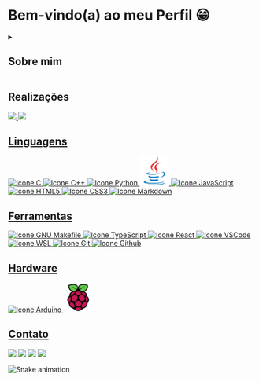 # Bem-vindo(a) ao meu Perfil 😁

<details>
  <summary><h2>Sobre mim</h2></summary>
    
  Meu nome é David Propato e sou apaixonado por programação e sempre estou ansioso para aprender e evoluir minhas habilidades. Além dos meus estudos, gosto de explorar outras paixões, como cinema, jogos e exercícios ao ar livre. Acredito que momentos compartilhados com pessoas próximas são especialmente significativos e valorizo essas conexões em minha vida.
  
  ### Graduação

  Sou aluno de graduação em Engenharia de Computação na UFES desde 2020/1. Tive o privilégio de participar por dois anos do [PICMe](https://picme.obmep.org.br/), um programa de iniciação científica e mestrado destinado a alunos medalhistas da [OBMEP](http://www.obmep.org.br/). Atualmente, estou envolvido em pesquisa de Iniciação Científica no [NEMO](#) (Núcleo de Estudos em Modelagem Conceitual e Ontologias) e também faço parte da equipe de TI da [Seng](https://semanadaengenharia.com/) (Semana da Engenharia). Essas oportunidades têm me permitido desenvolver ainda mais minhas habilidades e ampliar meus conhecimentos no campo da Engenharia de Computação.
  
  ### Objetivos
  
  Meu objetivo é me desenvolver continuamente e ingressar no mercado de trabalho, onde poderei adquirir valiosas experiências práticas no dia a dia. Estou empenhado em buscar novas oportunidades que me permitam crescer profissionalmente e contribuir de maneira significativa para a organização que eu venha a integrar.

</details>

## Realizações

 <div>
   <a href="https://github.com/Propato">
   <img height="180em" src="https://github-readme-stats.vercel.app/api?username=Propato&show_icons=true&theme=tokyonight&include_all_commits=true&count_private=true"/>
   <img height="180em" src="https://github-readme-stats.vercel.app/api/top-langs/?username=Propato&layout=compact&langs_count=6&theme=tokyonight"/>
</div>
     
## Linguagens
     
<div style="display: inline_block">
  <img alt="Icone C" title="C" height="60" src="https://user-images.githubusercontent.com/84464307/224509054-5fd43a1f-7330-4d0f-b066-25ff6df69f53.png">
  <img alt="Icone C++" title="C++" height="62" src="https://user-images.githubusercontent.com/84464307/224508522-ec01805d-f189-4bff-80b2-f2975b8e7910.svg">
  <img alt="Icone Python" title="Python" height="60" src="https://user-images.githubusercontent.com/84464307/224508507-cfc82cca-a03f-4cc4-9554-e338610eb653.svg">
  <img alt="Icone Java" title="Java" height="60" src="https://github.com/devicons/devicon/blob/1119b9f84c0290e0f0b38982099a2bd027a48bf1/icons/java/java-original.svg">
  <img alt="Icone JavaScript" title="JavaScript" height="60" src="https://user-images.githubusercontent.com/84464307/224508215-145809cc-682b-448e-afd5-02ac50b3e36a.svg">
  <img alt="Icone HTML5" title="HTML5" height="60" src="https://user-images.githubusercontent.com/84464307/224508238-46e92293-d7bc-49e3-8b99-90e29f76a47b.svg">
  <img alt="Icone CSS3" title="CSS3" height="60" src="https://user-images.githubusercontent.com/84464307/224508250-b8476c60-4d40-4449-9af2-91f11abe4976.svg">
  <img alt="Icone Markdown" title="Markdown" height="60" src="https://user-images.githubusercontent.com/84464307/224508563-1e8af729-6f43-4fa5-8e6a-259bcb267a24.svg">
</div>
  
## Ferramentas
  
<div style="display: inline_block">
  <img alt="Icone GNU Makefile" title="GNU Makefile" height="60" src="https://user-images.githubusercontent.com/84464307/224509679-b957b786-f83a-403a-b088-7132a54bd024.svg">
  <img alt="Icone TypeScript" title="TypeScript" height="60" src="https://user-images.githubusercontent.com/84464307/224509723-5c1dea02-7e46-4589-b156-884e770ee6ec.svg">
  <img alt="Icone React" title="React" height="60" src="https://user-images.githubusercontent.com/84464307/224509784-825a786c-c9a8-4ba8-9c8c-94fe5ed299cf.svg">
  <img alt="Icone VSCode" title="VSCode" height="60" src="https://user-images.githubusercontent.com/84464307/224509816-11ec8ace-5546-4664-88f9-c759f4b57b73.svg">
  <img alt="Icone WSL" title="Subsistema Windows para Linux" height="60" src="https://user-images.githubusercontent.com/84464307/224509875-d626ebb5-6c2b-4c1d-bdbe-7eb7dcf01458.png">
  <img alt="Icone Git" title="Git" height="60" src="https://user-images.githubusercontent.com/84464307/224510001-3e60f54c-2a0a-4ae9-bee6-f5b10df9ecf1.svg">
  <img alt="Icone Github" title="Github" height="60" src="https://user-images.githubusercontent.com/84464307/224510236-b9d8e5aa-25aa-4008-9491-99cf8bb7b532.png">
</div>
 
## Hardware
  
<div style="display: inline_block">
  <img alt="Icone Arduino" title="Arduino" height="60" src="https://user-images.githubusercontent.com/84464307/224510603-775b30db-023f-45f9-bf56-42822cacb603.svg">
  <img alt="Icone Raspberry Pi" title="Raspberry Pi" height="60" src="https://github.com/devicons/devicon/blob/1119b9f84c0290e0f0b38982099a2bd027a48bf1/icons/raspberrypi/raspberrypi-original.svg">
</div>  
 
## Contato
 
<div> 
  <a href="https://www.instagram.com/david.propato/" target="_blank"><img src="https://img.shields.io/badge/Instagram-%23E4405F?style=for-the-badge&logo=instagram&logoColor=white" target="_blank"></a>
  <a href = "mailto:david123propato@gmail.com"><img src="https://img.shields.io/badge/Gmail-%23333?style=for-the-badge&logo=gmail&logoColor=white" target="_blank"></a>
  <a href="https://www.linkedin.com/in/david-propato-ab2694220/" target="_blank"><img src="https://img.shields.io/badge/LinkedIn-%230077B5?style=for-the-badge&logo=linkedin&logoColor=white" target="_blank"></a>
  <a href="https://wa.me/5527998661654?text=Ol%C3%A1%21+Encontrei+seu+n%C3%BAmero+no+Github+e+me+interessei+pelo+seu+trabalho.+Podemos+conversar%3F" target="_blank"><img src="https://img.shields.io/badge/Whatsapp-25D366?style=for-the-badge&logo=whatsapp&logoColor=white" target="_blank"></a>
  
  ![Snake animation]()
  

</div>
